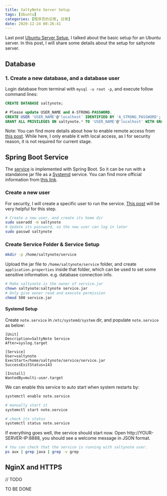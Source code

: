 ```yaml
---
title: SaltyNote Server Setup 
tags: [Ubuntu]
categories: [程序员的日常, 日常]
date: 2020-12-24 00:26:41
---
```


Last post [Ubuntu Server Setup](https://hzhou.me/2020/12/23/ubuntu-server-setup/), I talked about the basic setup for an Ubuntu server. In this post, I will share some details about the setup for
saltynote server.
<!-- more -->

## Database

### 1. Create a new database, and a database user

Login database from terminal with `mysql -u root -p`, and execute follow command lines:

```sql
CREATE DATABASE saltynote;

# Please update USER_NAME and A-STRONG-PASSWORD.
CREATE USER 'USER_NAME'@'localhost' IDENTIFIED BY 'A_STRONG_PASSWORD';
GRANT ALL PRIVILEGES ON saltynote.* TO 'USER_NAME'@'localhost' WITH GRANT OPTION;
```

Note: You can find more details about how to enable remote access from [this post](https://hzhou.me/2014/04/21/mysql-enable-remote-access-and-create-a-new-user/). 
While here, I only enable it with local access, as I for security reason, it is not required for current stage.



## Spring Boot Service

The [service](https://github.com/SaltyNote/saltynote-service) is implemented with Spring Boot. So it can be run with a standalone jar file as a [Systemd](https://www.freedesktop.org/wiki/Software/systemd/) service.
You can find more official information from [this link](https://docs.spring.io/spring-boot/docs/current/reference/html/deployment.html#deployment-systemd-service).

### Create a new user
For security, I will create a specific user to run the service. [This post](https://www.baeldung.com/spring-boot-app-as-a-service) will be very helpful for this step.

```bash
# Create a new user, and create its home dir
sudo useradd -m saltynote
# Update its password, so the new user can log in later 
sudo passwd saltynote
```

### Create Service Folder & Service Setup

```bash
mkdir -p /home/saltynote/service
```

Upload the jar file to `/home/saltynote/service` folder, and create `application.properties` inside that folder, which can be used to set some sensitive information. e.g. database connection info.

```bash
# Make saltynote is the owner of service.jar
chown saltynote:saltynote service.jar
# Only give owner read and execute permission
chmod 500 service.jar
```

#### Systemd Setup
Create `note.service` in `/etc/systemd/system` dir, and populate `note.service` as below:
```systemd
[Unit]
Description=SaltyNote Service
After=syslog.target

[Service]
User=saltynote
ExecStart=/home/saltynote/service/service.jar
SuccessExitStatus=143

[Install]
WantedBy=multi-user.target
```
We can enable this service to auto start when system restarts by:
```bash
systemctl enable note.service

# manually start it
systemctl start note.service

# check its status
systemctl status note.service
```

If everything goes well, the service should start now.
Open http://YOUR-SERVER-IP:8888, you should see a welcome message in JSON format.



```bash
# You can check that the service is running with saltynote user.
ps aux | grep java | grep -v grep
```

## NginX and HTTPS
// TODO

TO BE DONE 
